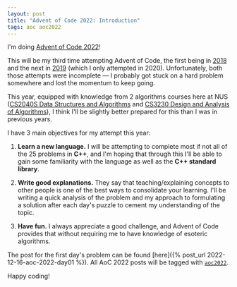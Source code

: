 ```yaml
---
layout: post
title: "Advent of Code 2022: Introduction"
tags: aoc aoc2022
---
```


I'm doing [Advent of Code 2022](https://adventofcode.com)!

This will be my third time attempting Advent of Code, the first being in [2018](https://github.com/filbertphang/aoc2018) and the next in [2019](https://github.com/filbertphang/aoc2019) (which I only attempted in 2020). Unfortunately, both those attempts were incomplete &mdash; I probably got stuck on a hard problem somewhere and lost the momentum to keep going.

This year, equipped with knowledge from 2 algorithms courses here at NUS ([CS2040S Data Structures and Algorithms](https://nusmods.com/modules/CS2040S) and [CS3230 Design and Analysis of Algorithms](https://nusmods.com/modules/CS3230)), I think I'll be slightly better prepared for this than I was in previous years.

I have 3 main objectives for my attempt this year:

1. **Learn a new language.** I will be attempting to complete most if not all of the 25 problems in **C++**, and I'm hoping that through this I'll be able to gain some familiarity with the language as well as the **C++ standard library**.

2. **Write good explanations.** They say that teaching/explaining concepts to other people is one of the best ways to consolidate your learning. I'll be writing a quick analysis of the problem and my approach to formulating a solution after each day's puzzle to cement my understanding of the topic.

3. **Have fun.** I always appreciate a good challenge, and Advent of Code provides that without requiring me to have knowledge of esoteric algorithms.

The post for the first day's problem can be found [here]({% post_url 2022-12-16-aoc-2022-day01  %}). All AoC 2022 posts will be tagged with [`aoc2022`](/tag/aoc2022).

Happy coding!

